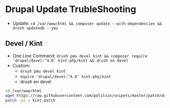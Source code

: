# Drupal Update TrubleShooting

* Update: `cd /var/www/html && composer update --with-dependencies && drush updatedb --yes`


## Devel / Kint
 * One Line Command: `drush pmu devel kint && composer require 'drupal/devel:^4.0' kint-php/kint && drush en devel`
 * Custom:
   - `drush pmu devel kint`
   - `equire 'drupal/devel:^4.0' kint-php/kint`
   - drush en devel

```sh
cd /var/www/html
wget https://raw.githubusercontent.com/politsin/snipets/master/patch/drupal-kint.patch -q -O kint.patch
patch -p1 < kint.patch
```
